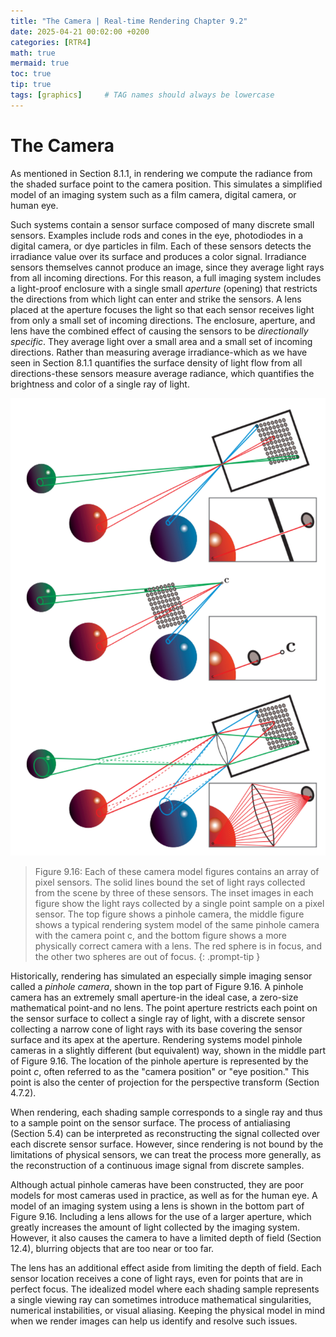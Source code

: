 ```yaml
---
title: "The Camera | Real-time Rendering Chapter 9.2"
date: 2025-04-21 00:02:00 +0200
categories: [RTR4]
math: true
mermaid: true
toc: true
tip: true
tags: [graphics]     # TAG names should always be lowercase
---
```

# The Camera

As mentioned in Section 8.1.1, in rendering we compute the radiance from the shaded surface point to the camera position. This simulates a simplified model of an imaging system such as a film camera, digital camera, or human eye.

Such systems contain a sensor surface composed of many discrete small sensors. Examples include rods and cones in the eye, photodiodes in a digital camera, or dye particles in film. Each of these sensors detects the irradiance value over its surface and produces a color signal. Irradiance sensors themselves cannot produce an image, since they average light rays from all incoming directions. For this reason, a full imaging system includes a light-proof enclosure with a single small *aperture* (opening) that restricts the directions from which light can enter and strike the sensors. A lens placed at the aperture focuses the light so that each sensor receives light from only a small set of incoming directions. The enclosure, aperture, and lens have the combined effect of causing the sensors to be *directionally specific*. They average light over a small area and a small set of incoming directions. Rather than measuring average irradiance-which as we have seen in Section 8.1.1 quantifies the surface density of light flow from all directions-these sensors measure average radiance, which quantifies the brightness and color of a single ray of light.

![Fig9.16](/images/fig9.16.png)
> Figure 9.16: Each of these camera model figures contains an array of pixel sensors. The solid lines bound the set of light rays collected from the scene by three of these sensors. The inset images in each figure show the light rays collected by a single point sample on a pixel sensor. The top figure shows a pinhole camera, the middle figure shows a typical rendering system model of the same pinhole camera with the camera point c, and the bottom figure shows a more physically correct camera with a lens. The red sphere is in focus, and the other two spheres are out of focus.
{: .prompt-tip }

Historically, rendering has simulated an especially simple imaging sensor called a *pinhole camera*, shown in the top part of Figure 9.16. A pinhole camera has an extremely small aperture-in the ideal case, a zero-size mathematical point-and no lens. The point aperture restricts each point on the sensor surface to collect a single ray of light, with a discrete sensor collecting a narrow cone of light rays with its base covering the sensor surface and its apex at the aperture. Rendering systems model pinhole cameras in a slightly different (but equivalent) way, shown in the middle part of Figure 9.16. The location of the pinhole aperture is represented by the point $c$, often referred to as the "camera position" or "eye position." This point is also the center of projection for the perspective transform (Section 4.7.2).

When rendering, each shading sample corresponds to a single ray and thus to a sample point on the sensor surface. The process of antialiasing (Section 5.4) can be interpreted as reconstructing the signal collected over each discrete sensor surface. However, since rendering is not bound by the limitations of physical sensors, we can treat the process more generally, as the reconstruction of a continuous image signal from discrete samples.

Although actual pinhole cameras have been constructed, they are poor models for most cameras used in practice, as well as for the human eye. A model of an imaging system using a lens is shown in the bottom part of Figure 9.16. Including a lens allows for the use of a larger aperture, which greatly increases the amount of light collected by the imaging system. However, it also causes the camera to have a limited depth of field (Section 12.4), blurring objects that are too near or too far.

The lens has an additional effect aside from limiting the depth of field. Each sensor location receives a cone of light rays, even for points that are in perfect focus. The idealized model where each shading sample represents a single viewing ray can sometimes introduce mathematical singularities, numerical instabilities, or visual aliasing. Keeping the physical model in mind when we render images can help us identify and resolve such issues.


<!--
regex:\[\d+(?:,\s*\d+)*\]
## Lists

### Ordered list

1. Firstly
2. Secondly
3. Thirdly

### Unordered list

- Chapter
  + Section
    * Paragraph

### ToDo list

- [ ] Job
  + [x] Step 1
  + [x] Step 2
  + [ ] Step 3

### Description list

Sun
: the star around which the earth orbits

Moon
: the natural satellite of the earth, visible by reflected light from the sun

## Block Quote

> This line shows the _block quote_.

## Prompts

> An example showing the `tip` type prompt.
{: .prompt-tip }

> An example showing the `info` type prompt.
{: .prompt-info }

> An example showing the `warning` type prompt.
{: .prompt-warning }

> An example showing the `danger` type prompt.
{: .prompt-danger }

## Footnote

Click the hook will locate the footnote[^footnote], and here is another footnote[^fn-nth-2].

## Inline code

This is an example of `Inline Code`.

## Filepath

Here is the `/path/to/the/file.extend`{: .filepath}.

### Dark/Light mode & Shadow

The image below will toggle dark/light mode based on theme preference, notice it has shadows.

![light mode only](/posts/20190808/devtools-light.png){: .light .w-75 .shadow .rounded-10 w='1212' h='668' }
![dark mode only](/posts/20190808/devtools-dark.png){: .dark .w-75 .shadow .rounded-10 w='1212' h='668' }


## Reverse Footnote

[^footnote]: The footnote source
[^fn-nth-2]: The 2nd footnote source
-->
